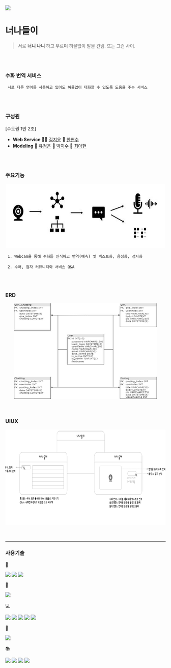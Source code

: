 <img src="https://capsule-render.vercel.app/api?type=waving&amp;color=auto&amp;height=300&amp;section=header&amp;text=Intimate%20relationship&amp;fontSize=70&amp;animation=fadeIn&amp;fontAlignY=38&amp;desc=Sign%20Language%20Translation%20Service!&amp;descAlignY=51&amp;descAlign=62" style="max-width: 100%;" />


너나들이 
========
> 서로 __너니 나니__ 하고 부르며 허물없이 말을 건넴. 또는 그런 사이.

<br/>
<br/>

### 수화 번역 서비스
```
 서로 다른 언어를 사용하고 있어도 허물없이 대화할 수 있도록 도움을 주는 서비스
 ```
 
<br/>
<br/>

### 구성원

[수도권 1반 2조]
* __Web Service__ 👩‍🦰 [김지윤](https://github.com/KimJY37) 👦 [한현수](https://github.com/indiaprince)
* __Modeling__ 👧 [유정은](https://github.com/yoojeongeun) 🧑 [박지수](https://github.com/pjs12) 👩 [최아현](https://github.com/cahyeonc)

<br/>
<br/>

### 주요기능
<div align="center"> 
 <img src="/img/img2.JPG"  width="500" height="200">
</div>

```
 1. Webcam을 통해 수화를 인식하고 번역(예측) 및 텍스트화, 음성화, 점자화

 2. 수어, 점자 커뮤니티와 서비스 Q&A 
```

<br/>
<br/>

### ERD
<div align="center"> 
 <img src="/img/img1.jpg"  width="450" height="300">
</div>

<br/>
<br/>

### UIUX
<div align="center"> 
 <img src="/img/img3.png"  width="800" height="300">
</div>

<br/>
<br/>

-------
### 사용기술


🔨 

 <img src="https://img.shields.io/badge/GitHub-181717?style=flat-square&logo=GitHub&logoColor=white"/> <img src="https://img.shields.io/badge/Jupyter-F37626?style=flat-square&logo=Jupyter&logoColor=white"/> <img src="https://img.shields.io/badge/VSCode-007ACC?style=flat-square&logo=Visual Studio Code&logoColor=white"/>

 🔌

 <img src="https://img.shields.io/badge/AWS-232F3E?style=flat-square&logo=Amazon AWS&logoColor=white"/>

 💻 

  <img src="https://img.shields.io/badge/Python-3776AB?style=flat-square&logo=Python&logoColor=white"/> <img src="https://img.shields.io/badge/HTML5-E34F26?style=flat-square&logo=HTML5&logoColor=white"/> <img src="https://img.shields.io/badge/CSS3-1572B6?style=flat-square&logo=CSS3&logoColor=white"/> <img src="https://img.shields.io/badge/JavaScript-F7DF1E?style=flat-square&logo=JavaScript&logoColor=white"/> <img src="https://img.shields.io/badge/MySQL-4479A1?style=flat-square&logo=MySQL&logoColor=white"/>

 🧱

  <img src="https://img.shields.io/badge/Django-092E20?style=flat-square&logo=Django&logoColor=white"/>

 📚

 <img src="https://img.shields.io/badge/TensorFlow-FF6F00?style=flat-square&logo=TensorFlow&logoColor=white"/> <img src="https://img.shields.io/badge/Numpy-013243?style=flat-square&logo=Numpy&logoColor=white"/> <img src="https://img.shields.io/badge/OpenCV-5C3EE8?style=flat-square&logo=OpenCV&logoColor=white"/>
 <img src="https://img.shields.io/badge/pandas-150458?style=flat-square&logo=pandas&logoColor=white"/>
 
<div align="center"> 
</div>

